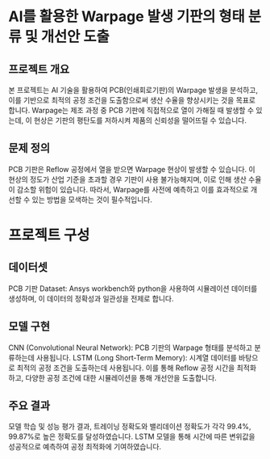 # AI를 활용한 Warpage 발생 기판의 형태 분류 및 개선안 도출
## 프로젝트 개요
본 프로젝트는 AI 기술을 활용하여 PCB(인쇄회로기판)의 Warpage 발생을 분석하고, 이를 기반으로 최적의 공정 조건을 도출함으로써 생산 수율을 향상시키는 것을 목표로 합니다. Warpage는 제조 과정 중 PCB 기판에 직접적으로 열이 가해질 때 발생할 수 있는데, 이 현상은 기판의 평탄도를 저하시켜 제품의 신뢰성을 떨어뜨릴 수 있습니다.
## 문제 정의
PCB 기판은 Reflow 공정에서 열을 받으면 Warpage 현상이 발생할 수 있습니다. 이 현상의 정도가 산업 기준을 초과할 경우 기판이 사용 불가능해지며, 이로 인해 생산 수율이 감소할 위험이 있습니다. 따라서, Warpage를 사전에 예측하고 이를 효과적으로 개선할 수 있는 방법을 모색하는 것이 필수적입니다.
# 프로젝트 구성
## 데이터셋
PCB 기판 Dataset: Ansys workbench와 python을 사용하여 시뮬레이션 데이터를 생성하며, 이 데이터의 정확성과 일관성을 전제로 합니다.
## 모델 구현
CNN (Convolutional Neural Network): PCB 기판의 Warpage 형태를 분석하고 분류하는데 사용됩니다.
LSTM (Long Short-Term Memory): 시계열 데이터를 바탕으로 최적의 공정 조건을 도출하는데 사용됩니다. 이를 통해 Reflow 공정 시간을 최적화하고, 다양한 공정 조건에 대한 시뮬레이션을 통해 개선안을 도출합니다.
## 주요 결과
모델 학습 및 성능 평가 결과, 트레이닝 정확도와 밸리데이션 정확도가 각각 99.4%, 99.87%로 높은 정확도를 달성하였습니다.
LSTM 모델을 통해 시간에 따른 변위값을 성공적으로 예측하여 공정 최적화에 기여하였습니다.

